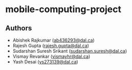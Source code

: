 # mobile-computing-project

## Authors
* Abishek Rajkumar (ab436293@dal.ca)
* Rajesh Gupta (rajesh.gupta@dal.ca)
* Sudarshan Suresh  Srikant (sudarshan.suresh@dal.ca)
* Vismay Revankar (vismayhr@dal.ca)
* Yash Desai (ys273139@dal.ca)

